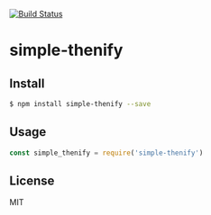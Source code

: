 [![Build Status](https://travis-ci.org/kaelzhang/node-simple-thenify.svg?branch=master)](https://travis-ci.org/kaelzhang/node-simple-thenify)
<!-- optional appveyor tst
[![Windows Build Status](https://ci.appveyor.com/api/projects/status/github/kaelzhang/node-simple-thenify?branch=master&svg=true)](https://ci.appveyor.com/project/kaelzhang/node-simple-thenify)
-->
<!-- optional npm version
[![NPM version](https://badge.fury.io/js/simple-thenify.svg)](http://badge.fury.io/js/simple-thenify)
-->
<!-- optional npm downloads
[![npm module downloads per month](http://img.shields.io/npm/dm/simple-thenify.svg)](https://www.npmjs.org/package/simple-thenify)
-->
<!-- optional dependency status
[![Dependency Status](https://david-dm.org/kaelzhang/node-simple-thenify.svg)](https://david-dm.org/kaelzhang/node-simple-thenify)
-->

# simple-thenify

<!-- description -->

## Install

```sh
$ npm install simple-thenify --save
```

## Usage

```js
const simple_thenify = require('simple-thenify')
```

## License

MIT
